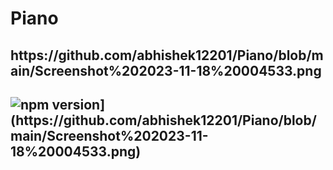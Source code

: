 <h1>Piano</h1>
<h2>https://github.com/abhishek12201/Piano/blob/main/Screenshot%202023-11-18%20004533.png<h2>
<img src="[https://img.shields.io/npm/v/color-calendar?style=flat-square" alt="npm version](https://github.com/abhishek12201/Piano/blob/main/Screenshot%202023-11-18%20004533.png)" />

